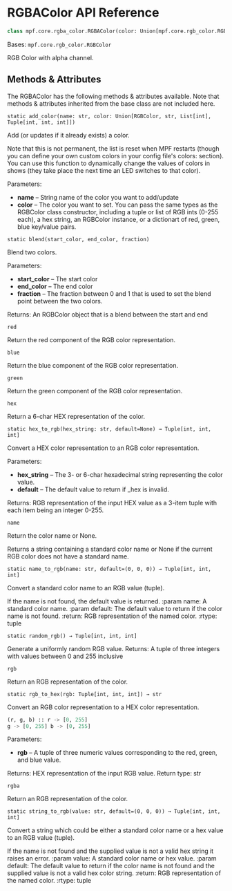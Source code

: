 # RGBAColor API Reference

``` python
class mpf.core.rgba_color.RGBAColor(color: Union[mpf.core.rgb_color.RGBColor, str, Tuple[int, int, int], Tuple[int, int, int, int], List[int]])
```

Bases: `mpf.core.rgb_color.RGBColor`

RGB Color with alpha channel.

## Methods & Attributes

The RGBAColor has the following methods & attributes available. Note that methods & attributes inherited from the base class are not included here.

`static add_color(name: str, color: Union[RGBColor, str, List[int], Tuple[int, int, int]])`

Add (or updates if it already exists) a color.

Note that this is not permanent, the list is reset when MPF restarts (though you can define your own custom colors in your config file's colors: section). You can use this function to dynamically change the values of colors in shows (they take place the next time an LED switches to that color).

Parameters:

* **name** – String name of the color you want to add/update
* **color** – The color you want to set. You can pass the same types as the RGBColor class constructor, including a tuple or list of RGB ints (0-255 each), a hex string, an RGBColor instance, or a dictionart of red, green, blue key/value pairs.

`static blend(start_color, end_color, fraction)`

Blend two colors.

Parameters:

* **start_color** – The start color
* **end_color** – The end color
* **fraction** – The fraction between 0 and 1 that is used to set the blend point between the two colors.

Returns: An RGBColor object that is a blend between the start and end

`red`

Return the red component of the RGB color representation.

`blue`

Return the blue component of the RGB color representation.

`green`

Return the green component of the RGB color representation.

`hex`

Return a 6-char HEX representation of the color.

`static hex_to_rgb(hex_string: str, default=None) → Tuple[int, int, int]`

Convert a HEX color representation to an RGB color representation.

Parameters:

* **hex_string** – The 3- or 6-char hexadecimal string representing the color value.
* **default** – The default value to return if \_hex is invalid.

Returns: RGB representation of the input HEX value as a 3-item tuple
with each item being an integer 0-255.

`name`

Return the color name or None.

Returns a string containing a standard color name or None if the current RGB color does not have a standard name.

`static name_to_rgb(name: str, default=(0, 0, 0)) → Tuple[int, int, int]`

Convert a standard color name to an RGB value (tuple).

If the name is not found, the default value is returned. :param name: A standard color name. :param default: The default value to return if the color name is not found. :return: RGB representation of the named color. :rtype: tuple

`static random_rgb() → Tuple[int, int, int]`

Generate a uniformly random RGB value.
Returns:	A tuple of three integers with values between 0 and 255 inclusive


`rgb`

Return an RGB representation of the color.

`static rgb_to_hex(rgb: Tuple[int, int, int]) → str`

Convert an RGB color representation to a HEX color representation.

``` python
(r, g, b) :: r -> [0, 255]
g -> [0, 255] b -> [0, 255]
```

Parameters:

* **rgb** – A tuple of three numeric values corresponding to the red, green, and blue value.

Returns:	HEX representation of the input RGB value.
Return type:	str

`rgba`

Return an RGB representation of the color.

`static string_to_rgb(value: str, default=(0, 0, 0)) → Tuple[int, int, int]`

Convert a string which could be either a standard color name or a hex value to an RGB value (tuple).

If the name is not found and the supplied value is not a valid hex string it raises an error. :param value: A standard color name or hex value. :param default: The default value to return if the color name is not found and the supplied value is not a valid hex color string. :return: RGB representation of the named color. :rtype: tuple
